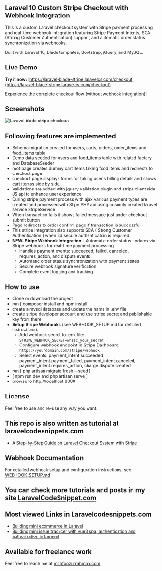 ## Laravel 10 Custom Stripe Checkout with Webhook Integration

This is a custom Laravel checkout system with Stripe payment processing and real-time webhook integration featuring Stripe Payment Intents, SCA (Strong Customer Authentication) support, and automatic order status synchronization via webhooks. 

Built with Laravel 10, Blade templates, Bootstrap, jQuery, and MySQL. 

## Live Demo
**Try it now:** [https://laravel-blade-stripe.laravelcs.com/checkout](https://laravel-blade-stripe.laravelcs.com/checkout)

Experience the complete checkout flow (without webhook integration)!

## Screenshots

![Laravel blade stripe checkout](https://laravelcs.com/images/github/laravel-blade-stripe-checkout.png)

## Following features are implemented

- Schema migration created for users, carts, orders, order_items and food_items table
- Demo data seeded for users and food_items table with related factory and DatabaseSeeder
- root page creates dummy cart items taking food items and redirects to checkout page
- checkout page displays forms for taking user's billing details and shows cart itemss side by side.
- Validations are added with jquery validation plugin and stripe client side JS api to enhance user experience
- During stripe payment process with ajax various payment types are created and processed with Stipe PHP api using cusomly created laravel service StripeService  
- When transaction fails it shows failed message just under checkout submit button
- Page redirects to order confirm page if transaction is successful
- This stripe integration also supports SCA ( Strong Customer Authentication ) when 3d secure authenticatoin is required
- **NEW: Stripe Webhook Integration** - Automatic order status updates via Stripe webhooks for real-time payment processing
  - Handles payment events: succeeded, failed, canceled, requires_action, and dispute events
  - Automatic order status synchronization with payment states
  - Secure webhook signature verification
  - Complete event logging and tracking


## How to use

- Clone or download the project
- run [ composer install and npm install]
- create a mysql database and update the name in .env file
- create stripe developer account and use stripe secret and publishable key from there
- **Setup Stripe Webhooks** (see WEBHOOK_SETUP.md for detailed instructions):
  - Add webhook secret to .env file: `STRIPE_WEBHOOK_SECRET=whsec_your_secret`
  - Configure webhook endpoint in Stripe Dashboard: `https://yourdomain.com/stripe/webhook`
  - Select events: payment_intent.succeeded, payment_intent.payment_failed, payment_intent.canceled, payment_intent.requires_action, charge.dispute.created
- run [ php artisan migrate:fresh --seed ]
- [ npm run dev and php artisan serve ]
- browse to http://localhost:8000


## License
Feel free to use and re-use any way you want.

## This repo is also written as tutorial at laravelcodesnippets.com 
- [A Step-by-Step Guide on Laravel Checkout System with Stripe](https://laravelcs.com/communities/projects/topics/stripe/posts/192)

## Webhook Documentation
For detailed webhook setup and configuration instructions, see [WEBHOOK_SETUP.md](WEBHOOK_SETUP.md)



## You can check more tutorials and posts in my site [LaravelCodeSnippet.com](https://laravelcs.com)

## Most viewed Links in Laravelcodesnippets.com

- [Building mini ecommerce in Laravel](https://laravelcs.com/communities/projects/topics/mini-ecommerce/posts/113)
- [Building mini issue trackcer with vue3 spa, authentication and authorization in Laravel](https://laravelcs.com/communities/projects/topics/mini-issue-tracker/posts/159)

## Available for freelance work
Feel free to reach me at [mahfoozurrahman.com](https://www.mahfoozurrahman.com)
